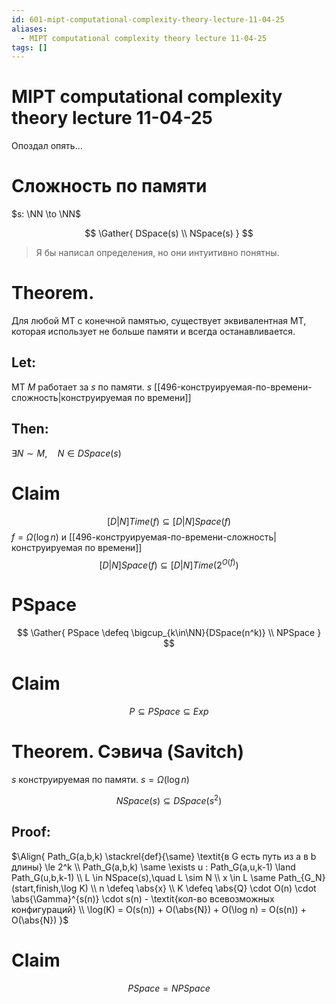 ```yaml
---
id: 601-mipt-computational-complexity-theory-lecture-11-04-25
aliases:
  - MIPT computational complexity theory lecture 11-04-25
tags: []
---
```


# MIPT computational complexity theory lecture 11-04-25

Опоздал опять...

# Сложность по памяти

$s: \NN \to \NN$

$$
\Gather{
DSpace(s) \\
NSpace(s)
}
$$

> Я бы написал определения, но они интуитивно понятны.

# Theorem.

Для любой МТ с конечной памятью, существует эквивалентная МТ, которая использует не больше памяти и всегда останавливается.

## Let:

МТ $M$ работает за $s$ по памяти.
$s$ [[496-конструируемая-по-времени-сложность|конструируемая по времени]]

## Then:

$\exists N \sim M,\quad N \in DSpace(s)$

# Claim
$$
[D|N]Time(f) \subseteq [D|N]Space(f)
$$
$f = \Omega(\log n)$ и [[496-конструируемая-по-времени-сложность|конструируемая по времени]]
$$
[D|N]Space(f) \subseteq [D|N]Time(2^{O(f)})
$$

# PSpace
$$
\Gather{
PSpace \defeq \bigcup_{k\in\NN}{DSpace(n^k)} \\
NPSpace
}
$$

# Claim
$$
P \subseteq PSpace \subseteq Exp
$$

# Theorem. Сэвича (Savitch)

$s$ конструируемая по памяти.
$s = \Omega(\log n)$

 $$
NSpace(s) \subseteq DSpace(s^2)
$$

## Proof:
$\Align{
Path_G(a,b,k) \stackrel{def}{\same} \textit{в G есть путь из a в b длины} \le 2^k \\
Path_G(a,b,k) \same \exists u : Path_G(a,u,k-1) \land Path_G(u,b,k-1) \\
L \in NSpace(s),\quad L \sim N \\
x \in L \same Path_{G_N}(start,finish,\log K) \\
n \defeq \abs{x} \\
K \defeq \abs{Q} \cdot O(n) \cdot \abs{\Gamma}^{s(n)} \cdot s(n) - \textit{кол-во всевозможных конфигураций} \\
\log(K) = O(s(n)) + O(\abs{N}) + O(\log n) = O(s(n)) + O(\abs{N})
}$

# Claim
$$
PSpace = NPSpace
$$
